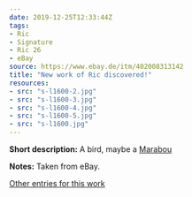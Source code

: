 ```yaml
---
date: 2019-12-25T12:33:44Z
tags:
- Ric
- Signature
- Ric 26
- eBay
source: https://www.ebay.de/itm/402008313142
title: "New work of Ric discovered!"
resources:
- src: "s-l1600-2.jpg"
- src: "s-l1600-3.jpg"
- src: "s-l1600-4.jpg"
- src: "s-l1600-5.jpg"
- src: "s-l1600.jpg"
---
```


**Short description:** A bird, maybe a [Marabou](https://en.wikipedia.org/wiki/Marabou_stork)

**Notes:** Taken from eBay.

[Other entries for this work](/tags/ric-26)
